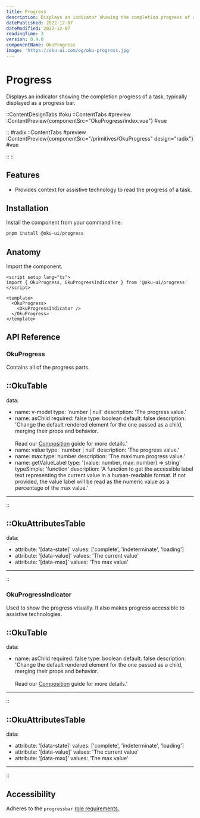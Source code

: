 ```yaml
---
title: Progress
description: Displays an indicator showing the completion progress of a task, typically displayed as a progress bar.
datePublished: 2022-12-07
dateModified: 2022-12-07
readingTime: 3
version: 0.4.0
componentName: OkuProgress
image: 'https://oku-ui.com/og/oku-progress.jpg'
---
```


# Progress
Displays an indicator showing the completion progress of a task, typically displayed as a progress bar.


::ContentDesignTabs
#oku
::ContentTabs
#preview
:ContentPreview{componentSrc="OkuProgress/index.vue"}
#vue
<!-- Autodocs{src="/primitives/OkuProgress/index.vue" lang="vue"} -->
::
#radix
::ContentTabs
#preview
:ContentPreview{componentSrc="/primitives/OkuProgress" design="radix"}
#vue
<!-- Autodocs{src="/primitives/OkuProgress/radix.vue" lang="vue"} -->
::
::

## Features
- Provides context for assistive technology to read the progress of a task.

## Installation

Install the component from your command line.

```bash
pnpm install @oku-ui/progress
```

## Anatomy

Import the component.

```vue
<script setup lang="ts">
import { OkuProgress, OkuProgressIndicator } from '@oku-ui/progress'
</script>

<template>
  <OkuProgress>
    <OkuProgressIndicator />
  </OkuProgress>
</template>
```

## API Reference

### OkuProgress
Contains all of the progress parts.

::OkuTable
---
data:
  - name: v-model
    type: 'number | null'
    description: 'The progress value.'
  - name: asChild
    required: false
    type: boolean
    default: false
    description: 'Change the default rendered element for the one passed as a child, merging their props and behavior.<br><br>Read our [Composition](../guides/composition) guide for more details.'
  - name: value
    type: 'number | null'
    description: 'The progress value.'
  - name: max
    type: number
    description: 'The maximum progress value.'
  - name: getValueLabel
    type: '(value: number, max: number) => string'
    typeSimple: 'function'
    description: 'A function to get the accessible label text representing the current value in a human-readable format. If not provided, the value label will be read as the numeric value as a percentage of the max value.'
---
::

::OkuAttributesTable
---
data:
  - attribute: '[data-state]'
    values: ['complete', 'indeterminate', 'loading']
  - attribute: '[data-value]'
    values: 'The current value'
  - attribute: '[data-max]'
    values: 'The max value'
---
::


### OkuProgressIndicator
Used to show the progress visually. It also makes progress accessible to assistive technologies.

::OkuTable
---
data:
  - name: asChild
    required: false
    type: boolean
    default: false
    description: 'Change the default rendered element for the one passed as a child, merging their props and behavior.<br><br>Read our [Composition](../guides/composition) guide for more details.'
---
::

::OkuAttributesTable
---
data:
  - attribute: '[data-state]'
    values: ['complete', 'indeterminate', 'loading']
  - attribute: '[data-value]'
    values: 'The current value'
  - attribute: '[data-max]'
    values: 'The max value'
---
::


## Accessibility
Adheres to the `progressbar` [role requirements.](https://www.w3.org/WAI/ARIA/apg/patterns/meter/)

